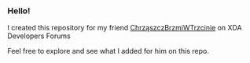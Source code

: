 ### Hello!

I created this repository for my friend [ChrząszczBrzmiWTrzcinie](https://xdaforums.com/m/chrzaszczbrzmiwtrzcinie.12649093/) on XDA Developers Forums

Feel free to explore and see what I added for him on this repo.
